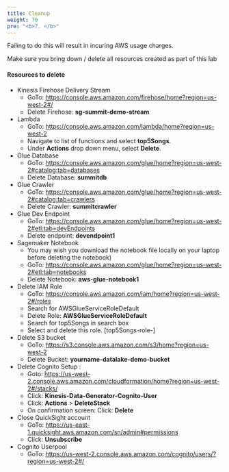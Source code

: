 ```yaml
---
title: Cleanup
weight: 70
pre: "<b>7. </b>"
---
```


Failing to do this will result in incuring AWS usage charges.

Make sure you bring down / delete all resources created as part of this lab

#### Resources to delete
* Kinesis Firehose Delivery Stream
	* GoTo: https://console.aws.amazon.com/firehose/home?region=us-west-2#/
	* Delete Firehose:  **sg-summit-demo-stream**
* Lambda
	* GoTo: https://console.aws.amazon.com/lambda/home?region=us-west-2
	* Navigate to list of functions and select **top5Songs**.
	* Under **Actions** drop down menu, select **Delete**.
* Glue Database
	* GoTo: https://console.aws.amazon.com/glue/home?region=us-west-2#catalog:tab=databases
	* Delete Database: **summitdb**
* Glue Crawler
	* GoTo: https://console.aws.amazon.com/glue/home?region=us-west-2#catalog:tab=crawlers
	* Delete Crawler: **summitcrawler**
* Glue Dev Endpoint
	* GoTo: https://console.aws.amazon.com/glue/home?region=us-west-2#etl:tab=devEndpoints
	* Delete endpoint: **devendpoint1**
* Sagemaker Notebook
	* You may wish you download the notebook file locally on your laptop before deleting the notebook)
	* GoTo: https://console.aws.amazon.com/glue/home?region=us-west-2#etl:tab=notebooks
	* Delete Notebook: **aws-glue-notebook1**
* Delete IAM Role
	* GoTo: https://console.aws.amazon.com/iam/home?region=us-west-2#/roles
	* Search for AWSGlueServiceRoleDefault
	* Delete Role: **AWSGlueServiceRoleDefault**
	* Search for top5Songs in search box 
	* Select and delete this role. [top5Songs-role-<id>]
* Delete S3 bucket
	* GoTo: https://s3.console.aws.amazon.com/s3/home?region=us-west-2
	* Delete Bucket: **yourname-datalake-demo-bucket**
* Delete Cognito Setup :
	* Goto: https://us-west-2.console.aws.amazon.com/cloudformation/home?region=us-west-2#/stacks/
	* Click: **Kinesis-Data-Generator-Cognito-User**
	* Click: **Actions** > **DeleteStack**
	* On confirmation screen: Click: **Delete**
* Close QuickSight account
	* GoTo: https://us-east-1.quicksight.aws.amazon.com/sn/admin#permissions
	* Click: **Unsubscribe**
* Cognito Userpool
	* GoTo: https://us-west-2.console.aws.amazon.com/cognito/users/?region=us-west-2#/